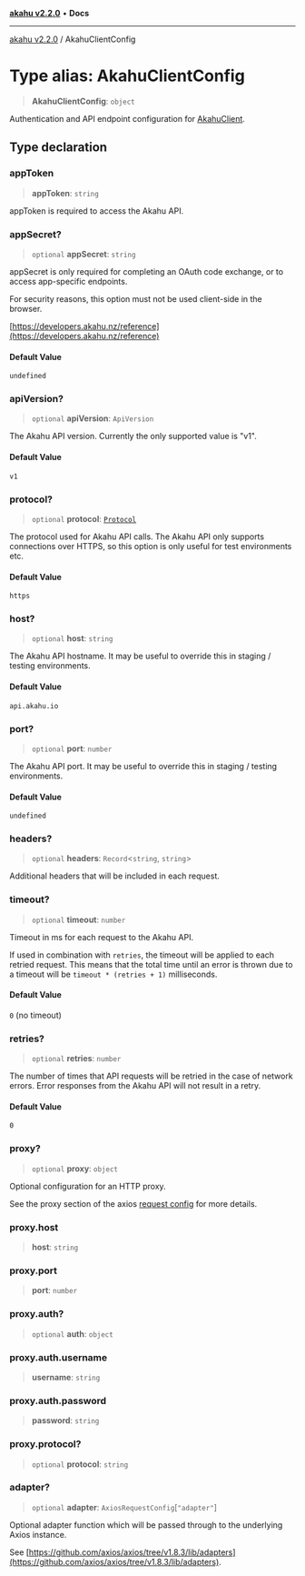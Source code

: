 [**akahu v2.2.0**](../README.md) • **Docs**

***

[akahu v2.2.0](../README.md) / AkahuClientConfig

# Type alias: AkahuClientConfig

> **AkahuClientConfig**: `object`

Authentication and API endpoint configuration for [AkahuClient](../classes/AkahuClient.md).

## Type declaration

### appToken

> **appToken**: `string`

appToken is required to access the Akahu API.

### appSecret?

> `optional` **appSecret**: `string`

appSecret is only required for completing an OAuth code exchange, or to
access app-specific endpoints.

For security reasons, this option must not be used client-side in the browser.

[https://developers.akahu.nz/reference](https://developers.akahu.nz/reference)

#### Default Value

`undefined`

### apiVersion?

> `optional` **apiVersion**: `ApiVersion`

The Akahu API version. Currently the only supported value is "v1".

#### Default Value

`v1`

### protocol?

> `optional` **protocol**: [`Protocol`](Protocol.md)

The protocol used for Akahu API calls.
The Akahu API only supports connections over HTTPS, so this option is only
useful for test environments etc.

#### Default Value

`https`

### host?

> `optional` **host**: `string`

The Akahu API hostname.
It may be useful to override this in staging / testing environments.

#### Default Value

`api.akahu.io`

### port?

> `optional` **port**: `number`

The Akahu API port.
It may be useful to override this in staging / testing environments.

#### Default Value

`undefined`

### headers?

> `optional` **headers**: `Record`\<`string`, `string`\>

Additional headers that will be included in each request.

### timeout?

> `optional` **timeout**: `number`

Timeout in ms for each request to the Akahu API.

If used in combination with `retries`, the timeout will be applied to
each retried request. This means that the total time until an error is
thrown due to a timeout will be `timeout * (retries + 1)` milliseconds.

#### Default Value

`0` (no timeout)

### retries?

> `optional` **retries**: `number`

The number of times that API requests will be retried in the case of
network errors. Error responses from the Akahu API will not result in
a retry.

#### Default Value

`0`

### proxy?

> `optional` **proxy**: `object`

Optional configuration for an HTTP proxy.

See the proxy section of the axios [request config](https://axios-http.com/docs/req_config)
for more details.

### proxy.host

> **host**: `string`

### proxy.port

> **port**: `number`

### proxy.auth?

> `optional` **auth**: `object`

### proxy.auth.username

> **username**: `string`

### proxy.auth.password

> **password**: `string`

### proxy.protocol?

> `optional` **protocol**: `string`

### adapter?

> `optional` **adapter**: `AxiosRequestConfig`\[`"adapter"`\]

Optional adapter function which will be passed through to the underlying
Axios instance.

See [https://github.com/axios/axios/tree/v1.8.3/lib/adapters](https://github.com/axios/axios/tree/v1.8.3/lib/adapters).
